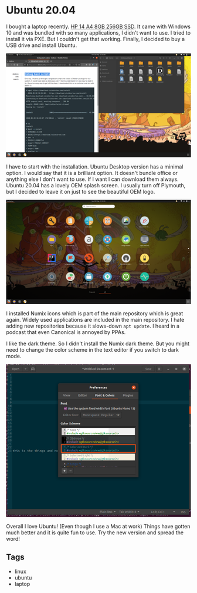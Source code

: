 # Ubuntu 20.04

I bought a laptop recently. [HP 14 A4 8GB 256GB SSD](https://www.klick.ee/sulearvuti-hp-14-2019-a4-8gb-256gb). It came with Windows 10 and was bundled with so many applications, I didn't want to use. I tried to install it via PXE. But I couldn't get that working. Finally, I decided to buy a USB drive and install Ubuntu. 

![](../resources/9.png)

I have to start with the installation. Ubuntu Desktop version has a minimal option. I would say that it is a brilliant option. It doesn't bundle office or anything else I don't want to use. If I want I can download them always. Ubuntu 20.04 has a lovely OEM splash screen. I usually turn off Plymouth, but I decided to leave it on just to see the beautiful OEM logo.

![](../resources/10.png)

I installed Numix icons which is part of the main repository which is great again. Widely used applications are included in the main repository. I hate adding new repositories because it slows-down `apt update`. I heard in a podcast that even Canonical is annoyed by PPAs.

I like the dark theme. So I didn't install the Numix dark theme. But you might need to change the color scheme in the text editor if you switch to dark mode.

![](../resources/11.png)

Overall I love Ubuntu! (Even though I use a Mac at work) Things have gotten much better and it is quite fun to use. Try the new version and spread the word!

## Tags

- linux
- ubuntu
- laptop